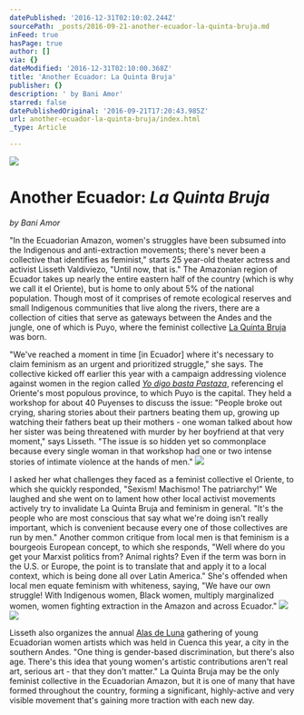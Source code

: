 ```yaml
---
datePublished: '2016-12-31T02:10:02.244Z'
sourcePath: _posts/2016-09-21-another-ecuador-la-quinta-bruja.md
inFeed: true
hasPage: true
author: []
via: {}
dateModified: '2016-12-31T02:10:00.368Z'
title: 'Another Ecuador: La Quinta Bruja'
publisher: {}
description: ' by Bani Amor'
starred: false
datePublishedOriginal: '2016-09-21T17:20:43.985Z'
url: another-ecuador-la-quinta-bruja/index.html
_type: Article

---
```

![](https://the-grid-user-content.s3-us-west-2.amazonaws.com/0cc1112f-cdb1-45d0-8a52-edbb06a240c0.jpg)

# Another Ecuador: _La Quinta Bruja_

_by Bani Amor_

"In the Ecuadorian Amazon, women's struggles have been subsumed into the Indigenous and anti-extraction movements; there's never been a collective that identifies as feminist," starts 25 year-old theater actress and activist Lisseth Valdiviezo, "Until now, that is." The Amazonian region of Ecuador takes up nearly the entire eastern half of the country (which is why we call it el Oriente), but is home to only about 5% of the national population. Though most of it comprises of remote ecological reserves and small Indigenous communities that live along the rivers, there are a collection of cities that serve as gateways between the Andes and the jungle, one of which is Puyo, where the feminist collective [La Quinta Bruja][0] was born.

"We've reached a moment in time \[in Ecuador\] where it's necessary to claim feminism as an urgent and prioritized struggle," she says. The collective kicked off earlier this year with a campaign addressing violence against women in the region called _[Yo digo basta Pastaza][1]_, referencing el Oriente's most populous province, to which Puyo is the capital. They held a workshop for about 40 Puyenses to discuss the issue: "People broke out crying, sharing stories about their partners beating them up, growing up watching their fathers beat up their mothers - one woman talked about how her sister was being threatened with murder by her boyfriend at that very moment," says Lisseth. "The issue is so hidden yet so commonplace because every single woman in that workshop had one or two intense stories of intimate violence at the hands of men."
![](https://the-grid-user-content.s3-us-west-2.amazonaws.com/5dab8317-3933-405e-b38e-d94cbf4033e7.jpg)

I asked her what challenges they faced as a feminist collective el Oriente, to which she quickly responded, "Sexism! Machismo! The patriarchy!" We laughed and she went on to lament how other local activist movements actively try to invalidate La Quinta Bruja and feminism in general. "It's the people who are most conscious that say what we're doing isn't really important, which is convenient because every one of those collectives are run by men." Another common critique from local men is that feminism is a bourgeois European concept, to which she responds, "Well where do you get your Marxist politics from? Animal rights? Even if the term was born in the U.S. or Europe, the point is to translate that and apply it to a local context, which is being done all over Latin America." She's offended when local men equate feminism with whiteness, saying, "We have our own struggle! With Indigenous women, Black women, multiply marginalized women, women fighting extraction in the Amazon and across Ecuador."
![](https://the-grid-user-content.s3-us-west-2.amazonaws.com/d5ef5182-6433-4997-aeb2-80e621cc25de.jpg)
![](https://the-grid-user-content.s3-us-west-2.amazonaws.com/8a50eca0-d883-42c9-9884-109a2a8c7d41.jpg)

Lisseth also organizes the annual [Alas de Luna][2] gathering of young Ecuadorian women artists which was held in Cuenca this year, a city in the southern Andes. "One thing is gender-based discrimination, but there's also age. There's this idea that young women's artistic contributions aren't real art, serious art - that they don't matter." La Quinta Bruja may be the only feminist collective in the Ecuadorian Amazon, but it is one of many that have formed throughout the country, forming a significant, highly-active and very visible movement that's gaining more traction with each new day.

[0]: https://www.facebook.com/La-Quinta-Bruja-Colectiva-918185051574613/?fref=ts
[1]: https://www.facebook.com/media/set/?set=a.1000697099990074.1073741834.918185051574613&type=3
[2]: https://www.facebook.com/AlasdeLunaEc/?fref=ts